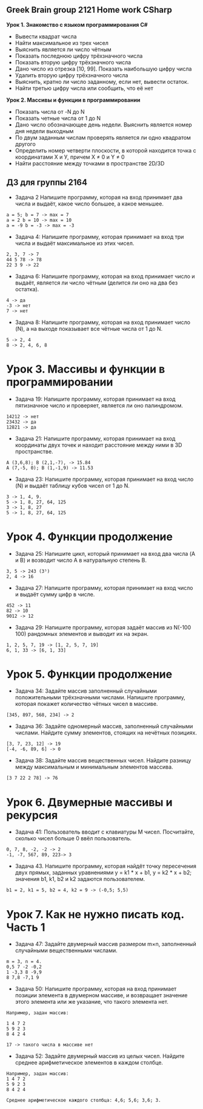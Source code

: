 ## Greek Brain group 2121 Home work CSharp
**Урок 1. Знакомство с языком программирования С#**
 - Вывести квадрат числа
 - Найти максимальное из трех чисел
 - Выяснить является ли число чётным
 - Показать последнюю цифру трёхзначного числа
 - Показать вторую цифру трёхзначного числа
 - Дано число из отрезка [10, 99]. Показать наибольшую цифру числа
 - Удалить вторую цифру трёхзначного числа
 - Выяснить, кратно ли число заданному, если нет, вывести остаток.
 - Найти третью цифру числа или сообщить, что её нет

**Урок 2. Массивы и функции в программировании**
 - Показать числа от -N до N
 - Показать четные числа от 1 до N
 - Дано число обозначающее день недели. Выяснить является номер дня недели выходным
 - По двум заданным числам проверять является ли одно квадратом другого
 - Определить номер четверти плоскости, в которой находится точка с координатами Х и У, причем X ≠ 0 и Y ≠ 0
 - Найти расстояние между точками в пространстве 2D/3D

 ## ДЗ для группы 2164

 - Задача 2
Напишите программу, которая на вход принимает два числа и выдаёт, какое число большее, а какое меньшее.
```
a = 5; b = 7 -> max = 7
a = 2 b = 10 -> max = 10
a = -9 b = -3 -> max = -3
```
 - Задача 4: Напишите программу, которая принимает на вход три числа и выдаёт максимальное из этих чисел.
```
2, 3, 7 -> 7
44 5 78 -> 78
22 3 9 -> 22
```
 - Задача 6: Напишите программу, которая на вход принимает число и выдаёт, является ли число чётным (делится ли оно на два без остатка).
```
4 -> да
-3 -> нет
7 -> нет
```
- Задача 8: Напишите программу, которая на вход принимает число (N), а на выходе показывает все чётные числа от 1 до N.
```
5 -> 2, 4
8 -> 2, 4, 6, 8
```

# Урок 3. Массивы и функции в программировании
 - Задача 19: Напишите программу, которая принимает на вход пятизначное число и проверяет, является ли оно палиндромом.
```
14212 -> нет
23432 -> да
12821 -> да
```
 - Задача 21: Напишите программу, которая принимает на вход координаты двух точек и находит расстояние между ними в 3D пространстве.
```
A (3,6,8); B (2,1,-7), -> 15.84
A (7,-5, 0); B (1,-1,9) -> 11.53
```
 - Задача 23: Напишите программу, которая принимает на вход число (N) и выдаёт таблицу кубов чисел от 1 до N.
```
3 -> 1, 4, 9.
5 -> 1, 8, 27, 64, 125
3 -> 1, 8, 27
5 -> 1, 8, 27, 64, 125
```
# Урок 4. Функции продолжение
 - Задача 25: Напишите цикл, который принимает на вход два числа (A и B) и возводит число A в натуральную степень B.
```
3, 5 -> 243 (3⁵)
2, 4 -> 16
```
 - Задача 27: Напишите программу, которая принимает на вход число и выдаёт сумму цифр в числе.
```
452 -> 11
82 -> 10
9012 -> 12
```
 - Задача 29: Напишите программу, которая задаёт массив из N(-100 100) рандомных элементов и выводит их на экран.
```
1, 2, 5, 7, 19 -> [1, 2, 5, 7, 19]
6, 1, 33 -> [6, 1, 33]
```
# Урок 5. Функции продолжение
- Задача 34: Задайте массив заполненный случайными положительными трёхзначными числами. Напишите программу, которая покажет количество чётных чисел в массиве.
```
[345, 897, 568, 234] -> 2
```
- Задача 36: Задайте одномерный массив, заполненный случайными числами. Найдите сумму элементов, стоящих на нечётных позициях.
```
[3, 7, 23, 12] -> 19
[-4, -6, 89, 6] -> 0
```
- Задача 38: Задайте массив вещественных чисел. Найдите разницу между максимальным и минимальным элементов массива.
```
[3 7 22 2 78] -> 76
```
# Урок 6. Двумерные массивы и рекурсия
 - Задача 41: Пользователь вводит с клавиатуры M чисел. Посчитайте, сколько чисел больше 0 ввёл пользователь.
```
0, 7, 8, -2, -2 -> 2
-1, -7, 567, 89, 223-> 3
```
- Задача 43. Напишите программу, которая найдёт точку пересечения двух прямых, заданных уравнениями y = k1 * x + b1, y = k2 * x + b2; значения b1, k1, b2 и k2 задаются пользователем.
```
b1 = 2, k1 = 5, b2 = 4, k2 = 9 -> (-0,5; 5,5)
```

# Урок 7. Как не нужно писать код. Часть 1

- Задача 47: Задайте двумерный массив размером m×n, заполненный случайными вещественными числами.
```
m = 3, n = 4.
0,5 7 -2 -0,2
1 -3,3 8 -9,9
8 7,8 -7,1 9
```
- Задача 50: Напишите программу, которая на вход принимает позиции элемента в двумерном массиве, и возвращает значение этого элемента или же указание, что такого элемента нет.
```
Например, задан массив:

1 4 7 2
5 9 2 3
8 4 2 4

17 -> такого числа в массиве нет
```
- Задача 52: Задайте двумерный массив из целых чисел. Найдите среднее арифметическое элементов в каждом столбце.
```
Например, задан массив:
1 4 7 2
5 9 2 3
8 4 2 4

Среднее арифметическое каждого столбца: 4,6; 5,6; 3,6; 3.
```